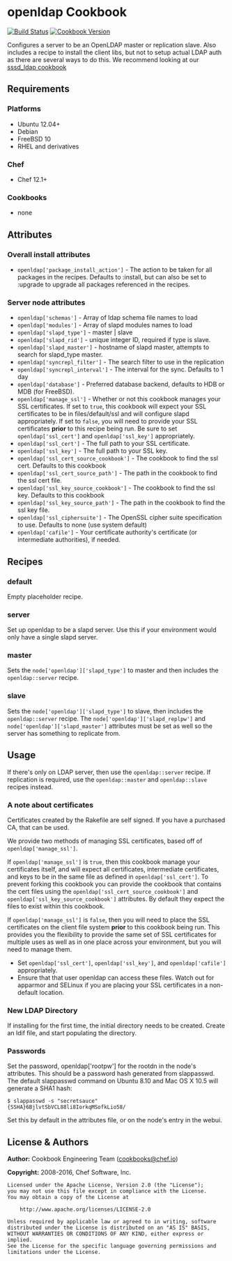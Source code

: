 # openldap Cookbook

[![Build Status](https://travis-ci.org/chef-cookbooks/openldap.svg?branch=master)](http://travis-ci.org/chef-cookbooks/openldap) [![Cookbook Version](https://img.shields.io/cookbook/v/openldap.svg)](https://supermarket.chef.io/cookbooks/openldap)

Configures a server to be an OpenLDAP master or replication slave. Also includes a recipe to install the client libs, but not to setup actual LDAP auth as there are several ways to do this. We recommend looking at our [sssd_ldap cookbook](https://github.com/chef-cookbooks/sssd_ldap)

## Requirements

### Platforms

- Ubuntu 12.04+
- Debian
- FreeBSD 10
- RHEL and derivatives

### Chef

- Chef 12.1+

### Cookbooks

- none

## Attributes

### Overall install attributes

- `openldap['package_install_action']` - The action to be taken for all packages in the recipes. Defaults to :install, but can also be set to :upgrade to upgrade all packages referenced in the recipes.

### Server node attributes

- `openldap['schemas']` - Array of ldap schema file names to load
- `openldap['modules']` - Array of slapd modules names to load
- `openldap['slapd_type']` - master | slave
- `openldap['slapd_rid']` - unique integer ID, required if type is slave.
- `openldap['slapd_master']` - hostname of slapd master, attempts to search for slapd_type master.
- `openldap['syncrepl_filter']` - The search filter to use in the replication
- `openldap['syncrepl_interval']` - The interval for the sync. Defaults to 1 day
- `openldap['database']` - Preferred database backend, defaults to HDB or MDB (for FreeBSD).
- `openldap['manage_ssl']` - Whether or not this cookbook manages your SSL certificates. If set to `true`, this cookbook will expect your SSL certificates to be in files/default/ssl and will configure slapd appropriately. If set to `false`, you will need to provide your SSL certificates **prior** to this recipe being run. Be sure to set `openldap['ssl_cert']` and `openldap['ssl_key']` appropriately.
- `openldap['ssl_cert']` - The full path to your SSL certificate.
- `openldap['ssl_key']` - The full path to your SSL key.
- `openldap['ssl_cert_source_cookbook']` - The cookbook to find the ssl cert. Defaults to this cookbook
- `openldap['ssl_cert_source_path']` - The path in the cookbook to find the ssl cert file.
- `openldap['ssl_key_source_cookbook']` - The cookbook to find the ssl key. Defaults to this cookbook
- `openldap['ssl_key_source_path']` - The path in the cookbook to find the ssl key file.
- `openldap['ssl_ciphersuite']` - The OpenSSL cipher suite specification to use. Defaults to none (use system default)
- `openldap['cafile']` - Your certificate authority's certificate (or intermediate authorities), if needed.

## Recipes

### default

Empty placeholder recipe.

### server

Set up openldap to be a slapd server. Use this if your environment would only have a single slapd server.

### master

Sets the `node['openldap']['slapd_type']` to master and then includes the `openldap::server` recipe.

### slave

Sets the `node['openldap']['slapd_type']` to slave, then includes the `openldap::server` recipe. The `node['openldap']['slapd_replpw']` and `node['openldap']['slapd_master']` attributes must be set as well so the server has something to replicate from.

## Usage

If there's only on LDAP server, then use the `openldap::server` recipe. If replication is required, use the `openldap::master` and `openldap::slave` recipes instead.

### A note about certificates

Certificates created by the Rakefile are self signed. If you have a purchased CA, that can be used.

We provide two methods of managing SSL certificates, based off of `openldap['manage_ssl']`.

If `openldap['manage_ssl']` is `true`, then this cookbook manage your certificates itself, and will expect all certificates, intermediate certificates, and keys to be in the same file as defined in `openldap['ssl_cert']`. To prevent forking this cookbook you can provide the cookbook that contains the cert files using the `openldap['ssl_cert_source_cookbook']` and `openldap['ssl_key_source_cookbook']` attributes. By default they expect the files to exist within this cookbook.

If `openldap['manage_ssl']` is `false`, then you will need to place the SSL certificates on the client file system **prior** to this cookbook being run. This provides you the flexibility to provide the same set of SSL certificates for multiple uses as well as in one place across your environment, but you will need to manage them.

- Set `openldap['ssl_cert']`, `openldap['ssl_key']`, and `openldap['cafile']` appropriately.
- Ensure that that user openldap can access these files. Watch out for apparmor and SELinux if you are placing your SSL certificates in a non-default location.

### New LDAP Directory

If installing for the first time, the initial directory needs to be created. Create an ldif file, and start populating the directory.

### Passwords

Set the password, openldap['rootpw'] for the rootdn in the node's attributes. This should be a password hash generated from slappasswd. The default slappasswd command on Ubuntu 8.10 and Mac OS X 10.5 will generate a SHA1 hash:

```
$ slappasswd -s "secretsauce"
{SSHA}6BjlvtSbVCL88li8IorkqMSofkLio58/
```

Set this by default in the attributes file, or on the node's entry in the webui.

## License & Authors

**Author:** Cookbook Engineering Team ([cookbooks@chef.io](mailto:cookbooks@chef.io))

**Copyright:** 2008-2016, Chef Software, Inc.

```
Licensed under the Apache License, Version 2.0 (the "License");
you may not use this file except in compliance with the License.
You may obtain a copy of the License at

    http://www.apache.org/licenses/LICENSE-2.0

Unless required by applicable law or agreed to in writing, software
distributed under the License is distributed on an "AS IS" BASIS,
WITHOUT WARRANTIES OR CONDITIONS OF ANY KIND, either express or implied.
See the License for the specific language governing permissions and
limitations under the License.
```
